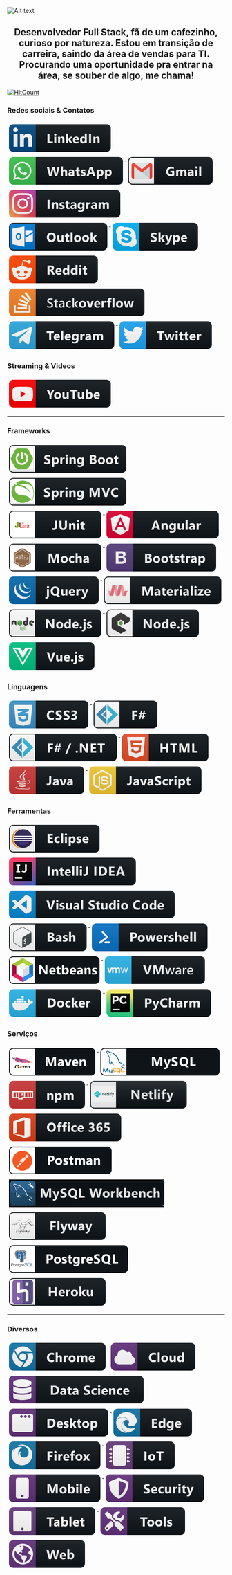 <!--### Hi there 👋-->

<!--
**isaquebrother90/isaquebrother90** is a ✨ _special_ ✨ repository because its `README.md` (this file) appears on your GitHub profile.

Here are some ideas to get you started:

- 🔭 I’m currently working on ...
- 🌱 I’m currently learning ...
- 👯 I’m looking to collaborate on ...
- 🤔 I’m looking for help with ...
- 💬 Ask me about ...
- 📫 How to reach me: ...
- 😄 Pronouns: ...
- ⚡ Fun fact: ...
-->

![Alt text](Hey.gif)
## <h2 align="center">Desenvolvedor Full Stack, fã de um cafezinho, curioso por natureza. Estou em transição de carreira, saindo da área de vendas para TI. Procurando uma oportunidade pra entrar na área, se souber de algo, me chama! </center>


[![HitCount](http://hits.dwyl.com/https://githubcom/isaquebrother90/{project}.svg)](http://hits.dwyl.com/https://githubcom/isaquebrother90/{project})

### Redes sociais & Contatos
<p align="left">

  <a href="https://www.linkedin.com/in/isaquemoura/">
    <img src="svg/social/linkedin.svg" alt="linkedin" style="vertical-align:top; margin:6px 4px">
  </a>
  
  <a href="#">
    <img src="svg/social/whatsapp.svg" alt="whatsapp" style="vertical-align:top; margin:6px 4px">
  </a> 

  <a href="#">
    <img src="svg/social/gmail.svg" alt="gmail" style="vertical-align:top; margin:6px 4px">
  </a>  

  <a href="#">
    <img src="svg/social/instagram.svg" alt="instagram" style="vertical-align:top; margin:6px 4px">
  </a>   

  <a href="#">
    <img src="svg/social/outlook.svg" alt="outlook" style="vertical-align:top; margin:6px 4px">
  </a>  

  <a href="#">
    <img src="svg/social/skype.svg" alt="skype" style="vertical-align:top; margin:6px 4px">
  </a>

  <a href="#">
    <img src="svg/social/reddit.svg" alt="reddit" style="vertical-align:top; margin:6px 4px">
  </a>       
  
  <a href="#">
    <img src="svg/social/stackoverflow.svg" alt="stackoverflow" style="vertical-align:top; margin:6px 4px">
  </a>        <a href="#">
    <img src="svg/social/telegram.svg" alt="telegram" style="vertical-align:top; margin:6px 4px">
  </a>        <a href="#">
    <img src="svg/social/twitter.svg" alt="twitter" style="vertical-align:top; margin:6px 4px">
  </a>             

</p>

### Streaming & Videos
<p align="left"> 

  <a href="#">
    <img src="svg/streaming/youtube.svg" alt="youtube" style="vertical-align:top; margin:6px 4px">
  </a>  

</p>

---

### Frameworks 

<p align="left">
  
  <a href="#">
    <img src="svg/dev/frameworks/BadgeSpringBoot.svg" alt="spring boot" style="vertical-align:top; margin:6px 4px">
  </a>  
  
  <a href="#">
    <img src="svg/dev/frameworks/BadgeSpringMvc.svg" alt="spring mvc" style="vertical-align:top; margin:6px 4px">
  </a>  
  
  <a href="#">
    <img src="svg/dev/frameworks/BadgeJUnit.svg" alt="JUnit" style="vertical-align:top; margin:6px 4px">
  </a> 
  
  <a href="#">
    <img src="svg/dev/frameworks/angular.svg" alt="angular" style="vertical-align:top; margin:6px 4px">
  </a>  
  
  <a href="#">
    <img src="svg/dev/frameworks/BadgeMocha.svg" alt="mocha" style="vertical-align:top; margin:6px 4px">
  </a>  

   <a href="#">
    <img src="svg/dev/frameworks/bootstrap.svg" alt="bootstrap" style="vertical-align:top; margin:6px 4px">
  </a>   

  <a href="#">
    <img src="svg/dev/frameworks/jquery.svg" alt="jquery" style="vertical-align:top; margin:6px 4px">
  </a>   

  <a href="#">
    <img src="svg/dev/frameworks/materialize.svg" alt="materialize" style="vertical-align:top; margin:6px 4px">
  </a>  

  <a href="#">
    <img src="svg/dev/frameworks/nodejs.svg" alt="nodejs" style="vertical-align:top; margin:6px 4px">
  </a>  

  <a href="#">
    <img src="svg/dev/frameworks/nodejs_larger.svg" alt="nodejs_larger" style="vertical-align:top; margin:6px 4px">
  </a>   

  <a href="#">
    <img src="svg/dev/frameworks/vue.svg" alt="vue" style="vertical-align:top; margin:6px 4px">
  </a>  

</p>

### Linguagens 

  <a href="#">
    <img src="svg/dev/languages/css3.svg" alt="css3" style="vertical-align:top; margin:6px 4px">
  </a>  

   <a href="#">
    <img src="svg/dev/languages/fsharp.svg" alt="fsharp" style="vertical-align:top; margin:6px 4px">
  </a>  
 
  <a href="#">
    <img src="svg/dev/languages/fsharp_dotnet.svg" alt="fsharp_dotnet" style="vertical-align:top; margin:6px 4px">
  </a>  

  <a href="#">
    <img src="svg/dev/languages/html.svg" alt="html" style="vertical-align:top; margin:6px 4px">
  </a>  

  <a href="#">
    <img src="svg/dev/languages/java.svg" alt="java" style="vertical-align:top; margin:6px 4px">
  </a>  

  <a href="#">
    <img src="svg/dev/languages/js.svg" alt="js" style="vertical-align:top; margin:6px 4px">
  </a>   

</p>

### Ferramentas 
<p align="left">
  
  <a href="#">
    <img src="svg/dev/tools/eclipse.svg" alt="eclipse" style="vertical-align:top; margin:6px 4px">
  </a> 
  
   <a href="#">
    <img src="svg/dev/tools/jetbrains_intellij.svg" alt="jetbrains_intellij" style="vertical-align:top; margin:6px 4px">
  </a> 
  
  <a href="#">
    <img src="svg/dev/tools/visualstudio_code.svg" alt="visualstudio_code" style="vertical-align:top; margin:6px 4px">
  </a> 

  <a href="#">
    <img src="svg/dev/tools/bash.svg" alt="bash" style="vertical-align:top; margin:6px 4px">
  </a> 
  
  <a href="#">
    <img src="svg/dev/tools/powershell.svg" alt="powershell" style="vertical-align:top; margin:6px 4px">
  </a> 
  
  <a href="#">
    <img src="svg/dev/tools/BadgeNetbeans.svg" alt="netbeans" style="vertical-align:top; margin:6px 4px">
  </a>  
  
  <a href="#">
    <img src="svg/dev/tools/vmware.svg" alt="vmware" style="vertical-align:top; margin:6px 4px">
  </a>  

  <a href="#">
    <img src="svg/dev/tools/docker.svg" alt="docker" style="vertical-align:top; margin:6px 4px">
  </a> 

  <a href="#">
    <img src="svg/dev/tools/jetbrains_pycharm.svg" alt="jetbrains_pycharm" style="vertical-align:top; margin:6px 4px">
  </a> 

</p>

### Serviços
<p align="left">

  <a href="#">
    <img src="svg/dev/services/BadgeMaven.svg" alt="maven" style="vertical-align:top; margin:6px 4px">
  </a> 
  
  <a href="#">
    <img src="svg/dev/services/BadgeMySQL.svg" alt="mySQL" style="vertical-align:top; margin:6px 4px">
  </a> 

  <a href="#">
    <img src="svg/dev/services/npm.svg" alt="npm" style="vertical-align:top; margin:6px 4px">
  </a>  
  
  <a href="#">
    <img src="svg/dev/services/BadgeNetlify.svg" alt="netlify" style="vertical-align:top; margin:6px 4px">
  </a> 

  <a href="#">
    <img src="svg/dev/services/office_365.svg" alt="office 365" style="vertical-align:top; margin:6px 4px">
  </a> 
  
  <a href="#">
    <img src="svg/dev/services/BadgePostman.svg" alt="postman" style="vertical-align:top; margin:6px 4px">
  </a> 
  
  <a href="#">
    <img src="svg/dev/services/BadgeWorkbench.svg" alt="workbench" style="vertical-align:top; margin:6px 4px">
  </a> 
  
  <a href="#">
    <img src="svg/dev/services/BadgeFlyway.svg" alt="flyway" style="vertical-align:top; margin:6px 4px">
  </a> 
  
  <a href="#">
    <img src="svg/dev/services/BadgePostgreSQL.svg" alt="postgreSQL" style="vertical-align:top; margin:6px 4px">
  </a> 
  
  <a href="#">
    <img src="svg/dev/services/BadgeHeroku.svg" alt="heroku" style="vertical-align:top; margin:6px 4px">
  </a> 

</p>

--- 

### Diversos
<p align="left"> 

   <a href="#">
    <img src="svg/dev/misc/chrome.svg" alt="chrome" style="vertical-align:top; margin:6px 4px">
  </a>  

   <a href="#">
    <img src="svg/dev/misc/cloud.svg" alt="cloud" style="vertical-align:top; margin:6px 4px">
  </a>  

   <a href="#">
    <img src="svg/dev/misc/datascience.svg" alt="datascience" style="vertical-align:top; margin:6px 4px">
  </a>  

   <a href="#">
    <img src="svg/dev/misc/desktop.svg" alt="desktop" style="vertical-align:top; margin:6px 4px">
  </a>  

   <a href="#">
    <img src="svg/dev/misc/edge.svg" alt="edge" style="vertical-align:top; margin:6px 4px">
  </a>  

   <a href="#">
    <img src="svg/dev/misc/firefox.svg" alt="firefox" style="vertical-align:top; margin:6px 4px">
  </a>  

   <a href="#">
    <img src="svg/dev/misc/iot.svg" alt="iot" style="vertical-align:top; margin:6px 4px">
  </a>  

   <a href="#">
    <img src="svg/dev/misc/mobile.svg" alt="mobile" style="vertical-align:top; margin:6px 4px">
  </a>  

   <a href="#">
    <img src="svg/dev/misc/security.svg" alt="security" style="vertical-align:top; margin:6px 4px">
  </a>  

  <a href="#">
    <img src="svg/dev/misc/tablet.svg" alt="tablet" style="vertical-align:top; margin:6px 4px">
  </a>  

   <a href="#">
    <img src="svg/dev/misc/tools.svg" alt="tools" style="vertical-align:top; margin:6px 4px">
  </a>  

   <a href="#">
    <img src="svg/dev/misc/web.svg" alt="web" style="vertical-align:top; margin:6px 4px">
  </a>  

</p>
